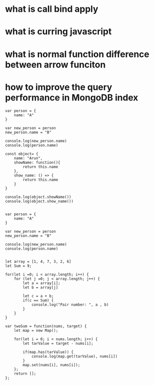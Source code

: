 # what is call bind apply

# what is curring javascript

# what is normal function difference between arrow funciton

# how to improve the query performance in MongoDB index


    var person = {
        name: "A"
    }

    var new_person = person
    new_person.name = "B"

    console.log(new_person.name)
    console.log(person.name)

    const object= {
        name: "Arun",
        showName: function(){
            return this.name
        },
        show_name: () => {
            return this.name
        }
    }

    console.log(object.showName())
    console.log(object.show_name())


    var person = {
        name: "A"
    }

    var new_person = person
    new_person.name = "B"

    console.log(new_person.name)
    console.log(person.name)


    let array = [1, 4, 7, 3, 2, 6]
    let Sum = 9;

    for(let i =0; i < array.length; i++) {
        for (let j =0; j < array.length; j++) {
            let a = array[i];
            let b = array[j]

            let c = a + b;
            if(c == Sum) {
                console.log("Pair number: ", a , b)
            }
        }
    }

    var twoSum = function(nums, target) {
        let map = new Map();

        for(let i = 0; i < nums.length; i++) {
            let tarValue = target - nums[i];

            if(map.has(tarValue)) {
                console.log(map.get(tarValue), nums[i])
            }
            map.set(nums[i], nums[i]);
        };
        return [];
    };
